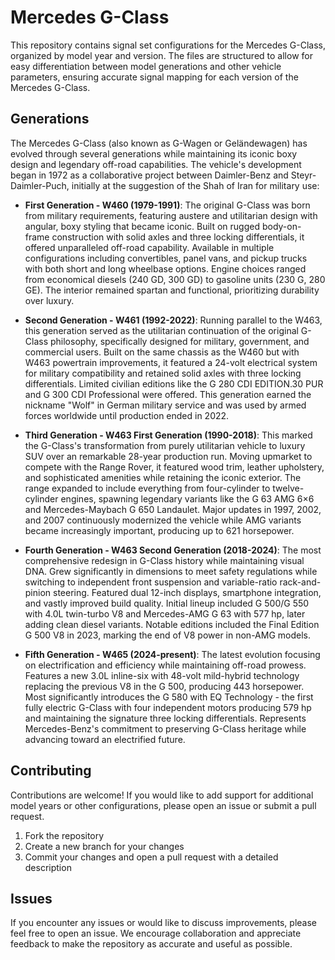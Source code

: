 # Mercedes G-Class

This repository contains signal set configurations for the Mercedes G-Class, organized by model year and version. The files are structured to allow for easy differentiation between model generations and other vehicle parameters, ensuring accurate signal mapping for each version of the Mercedes G-Class.

## Generations

The Mercedes G-Class (also known as G-Wagen or Geländewagen) has evolved through several generations while maintaining its iconic boxy design and legendary off-road capabilities. The vehicle's development began in 1972 as a collaborative project between Daimler-Benz and Steyr-Daimler-Puch, initially at the suggestion of the Shah of Iran for military use:

- **First Generation - W460 (1979-1991)**: The original G-Class was born from military requirements, featuring austere and utilitarian design with angular, boxy styling that became iconic. Built on rugged body-on-frame construction with solid axles and three locking differentials, it offered unparalleled off-road capability. Available in multiple configurations including convertibles, panel vans, and pickup trucks with both short and long wheelbase options. Engine choices ranged from economical diesels (240 GD, 300 GD) to gasoline units (230 G, 280 GE). The interior remained spartan and functional, prioritizing durability over luxury.

- **Second Generation - W461 (1992-2022)**: Running parallel to the W463, this generation served as the utilitarian continuation of the original G-Class philosophy, specifically designed for military, government, and commercial users. Built on the same chassis as the W460 but with W463 powertrain improvements, it featured a 24-volt electrical system for military compatibility and retained solid axles with three locking differentials. Limited civilian editions like the G 280 CDI EDITION.30 PUR and G 300 CDI Professional were offered. This generation earned the nickname "Wolf" in German military service and was used by armed forces worldwide until production ended in 2022.

- **Third Generation - W463 First Generation (1990-2018)**: This marked the G-Class's transformation from purely utilitarian vehicle to luxury SUV over an remarkable 28-year production run. Moving upmarket to compete with the Range Rover, it featured wood trim, leather upholstery, and sophisticated amenities while retaining the iconic exterior. The range expanded to include everything from four-cylinder to twelve-cylinder engines, spawning legendary variants like the G 63 AMG 6×6 and Mercedes-Maybach G 650 Landaulet. Major updates in 1997, 2002, and 2007 continuously modernized the vehicle while AMG variants became increasingly important, producing up to 621 horsepower.

- **Fourth Generation - W463 Second Generation (2018-2024)**: The most comprehensive redesign in G-Class history while maintaining visual DNA. Grew significantly in dimensions to meet safety regulations while switching to independent front suspension and variable-ratio rack-and-pinion steering. Featured dual 12-inch displays, smartphone integration, and vastly improved build quality. Initial lineup included G 500/G 550 with 4.0L twin-turbo V8 and Mercedes-AMG G 63 with 577 hp, later adding clean diesel variants. Notable editions included the Final Edition G 500 V8 in 2023, marking the end of V8 power in non-AMG models.

- **Fifth Generation - W465 (2024-present)**: The latest evolution focusing on electrification and efficiency while maintaining off-road prowess. Features a new 3.0L inline-six with 48-volt mild-hybrid technology replacing the previous V8 in the G 500, producing 443 horsepower. Most significantly introduces the G 580 with EQ Technology - the first fully electric G-Class with four independent motors producing 579 hp and maintaining the signature three locking differentials. Represents Mercedes-Benz's commitment to preserving G-Class heritage while advancing toward an electrified future.

## Contributing

Contributions are welcome! If you would like to add support for additional model years or other configurations, please open an issue or submit a pull request.

1. Fork the repository
2. Create a new branch for your changes
3. Commit your changes and open a pull request with a detailed description

## Issues

If you encounter any issues or would like to discuss improvements, please feel free to open an issue. We encourage collaboration and appreciate feedback to make the repository as accurate and useful as possible.
